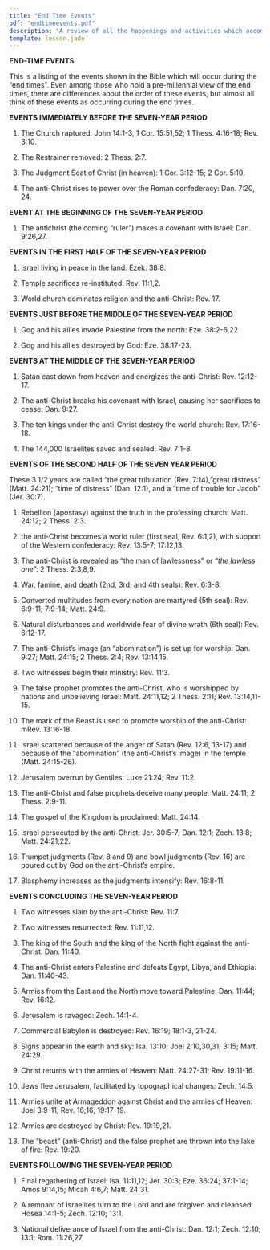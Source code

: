 ```yaml
---
title: "End Time Events"
pdf: "endtimeevents.pdf"
description: "A review of all the happenings and activities which accompany the end times."
template: lesson.jade
---
```


**END-TIME EVENTS**

This is a listing of the events shown in the Bible which will occur during the “end times”. Even among those who hold a pre-millennial view of the end times, there are differences about the order of these events, but almost all think of these events as occurring during the end times.

**EVENTS IMMEDIATELY BEFORE THE SEVEN-YEAR PERIOD**

1.  The Church raptured: John 14:1-3, 1 Cor. 15:51,52; 1 Thess. 4:16-18; Rev. 3:10.

2.  The Restrainer removed: 2 Thess. 2:7.

2.  The Judgment Seat of Christ (in heaven): 1 Cor. 3:12-15; 2 Cor.     5:10.

2.  The anti-Christ rises to power over the Roman confederacy: Dan.     7:20, 24.

**EVENT AT THE BEGINNING OF THE SEVEN-YEAR PERIOD**

1.  The antichrist (the coming “ruler”) makes a covenant with Israel: Dan. 9:26,27.

**EVENTS IN THE FIRST HALF OF THE SEVEN-YEAR PERIOD**

1.  Israel living in peace in the land: Ezek. 38:8.

2.  Temple sacrifices re-instituted: Rev. 11:1,2.

2.  World church dominates religion and the anti-Christ: Rev. 17.

**EVENTS JUST BEFORE THE MIDDLE OF THE SEVEN-YEAR PERIOD**

1.  Gog and his allies invade Palestine from the north: Eze. 38:2-6,22

2.  Gog and his allies destroyed by God: Eze. 38:17-23.

**EVENTS AT THE MIDDLE OF THE SEVEN-YEAR PERIOD**

1.  Satan cast down from heaven and energizes the anti-Christ: Rev. 12:12-17.

2.  The anti-Christ breaks his covenant with Israel, causing her sacrifices to cease: Dan. 9:27.

2.  The ten kings under the anti-Christ destroy the world church: Rev. 17:16-18.

2.  The 144,000 Israelites saved and sealed: Rev. 7:1-8.

**EVENTS OF THE SECOND HALF OF THE SEVEN YEAR PERIOD**

These 3 1/2 years are called “the great tribulation (Rev. 7:14),”great distress" (Matt. 24:21); “time of distress” (Dan. 12:1), and a “time of trouble for Jacob” (Jer. 30:7).

1.  Rebellion (apostasy) against the truth in the professing church: Matt. 24:12; 2 Thess. 2:3.

2.  the anti-Christ becomes a world ruler (first seal, Rev. 6:1,2), with support of the Western confederacy: Rev. 13:5-7; 17:12,13.

2.  The anti-Christ is revealed as “the man of lawlessness” or “_the lawless one_”: 2 Thess. 2:3,8,9.

2.  War, famine, and death (2nd, 3rd, and 4th seals): Rev. 6:3-8.

2.  Converted multitudes from every nation are martyred (5th seal): Rev. 6:9-11; 7:9-14; Matt. 24:9.

2.  Natural disturbances and worldwide fear of divine wrath (6th seal): Rev. 6:12-17.

2.  The anti-Christ’s image (an “abomination”) is set up for worship: Dan. 9:27; Matt. 24:15; 2 Thess. 2:4; Rev. 13:14,15.

2.  Two witnesses begin their ministry: Rev. 11:3.

2.  The false prophet promotes the anti-Christ, who is worshipped by nations and unbelieving Israel: Matt. 24:11,12; 2 Thess. 2:11; Rev. 13:14,11-15.

2. The mark of the Beast is used to promote worship of the anti-Christ: mRev. 13:16-18.

2. Israel scattered because of the anger of Satan (Rev. 12:6, 13-17) and because of the “abomination” (the anti-Christ’s image) in the temple (Matt. 24:15-26).

2. Jerusalem overrun by Gentiles: Luke 21:24; Rev. 11:2.

2. The anti-Christ and false prophets deceive many people: Matt. 24:11; 2 Thess. 2:9-11.

2. The gospel of the Kingdom is proclaimed: Matt. 24:14.

2. Israel persecuted by the anti-Christ: Jer. 30:5-7; Dan. 12:1; Zech. 13:8; Matt. 24:21,22.

2. Trumpet judgments (Rev. 8 and 9) and bowl judgments (Rev. 16) are poured out by God on the anti-Christ’s empire.

2. Blasphemy increases as the judgments intensify: Rev. 16:8-11.

**EVENTS CONCLUDING THE SEVEN-YEAR PERIOD**

1.  Two witnesses slain by the anti-Christ: Rev. 11:7.

2.  Two witnesses resurrected: Rev. 11:11,12.

2.  The king of the South and the king of the North fight against the anti-Christ: Dan. 11:40.

2.  The anti-Christ enters Palestine and defeats Egypt, Libya, and Ethiopia: Dan. 11:40-43.

2.  Armies from the East and the North move toward Palestine: Dan. 11:44; Rev. 16:12.

2.  Jerusalem is ravaged: Zech. 14:1-4.

2.  Commercial Babylon is destroyed: Rev. 16:19; 18:1-3, 21-24.

2.  Signs appear in the earth and sky: Isa. 13:10; Joel 2:10,30,31; 3:15; Matt. 24:29.

2.  Christ returns with the armies of Heaven: Matt. 24:27-31; Rev. 19:11-16.

2. Jews flee Jerusalem, facilitated by topographical changes: Zech. 14:5.

2. Armies unite at Armageddon against Christ and the armies of Heaven: Joel 3:9-11; Rev. 16;16; 19:17-19.

2. Armies are destroyed by Christ: Rev. 19:19,21.

2. The “beast” (anti-Christ) and the false prophet are thrown into the lake of fire: Rev. 19:20.

**EVENTS FOLLOWING THE SEVEN-YEAR PERIOD**

1.  Final regathering of Israel: Isa. 11:11,12; Jer. 30:3; Eze. 36:24; 37:1-14; Amos 9:14,15; Micah 4:6,7; Matt. 24:31.

2.  A remnant of Israelites turn to the Lord and are forgiven and cleansed: Hosea 14:1-5; Zech. 12:10; 13:1.

2.  National deliverance of Israel from the anti-Christ: Dan. 12:1; Zech. 12:10; 13:1; Rom. 11:26,27

